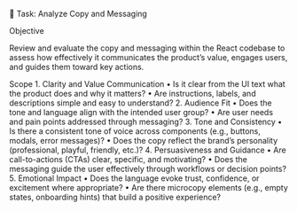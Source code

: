 📝 Task: Analyze Copy and Messaging

Objective

Review and evaluate the copy and messaging within the React codebase to assess how effectively it communicates the product’s value, engages users, and guides them toward key actions.

Scope
	1.	Clarity and Value Communication
	•	Is it clear from the UI text what the product does and why it matters?
	•	Are instructions, labels, and descriptions simple and easy to understand?
	2.	Audience Fit
	•	Does the tone and language align with the intended user group?
	•	Are user needs and pain points addressed through messaging?
	3.	Tone and Consistency
	•	Is there a consistent tone of voice across components (e.g., buttons, modals, error messages)?
	•	Does the copy reflect the brand’s personality (professional, playful, friendly, etc.)?
	4.	Persuasiveness and Guidance
	•	Are call-to-actions (CTAs) clear, specific, and motivating?
	•	Does the messaging guide the user effectively through workflows or decision points?
	5.	Emotional Impact
	•	Does the language evoke trust, confidence, or excitement where appropriate?
	•	Are there microcopy elements (e.g., empty states, onboarding hints) that build a positive experience?